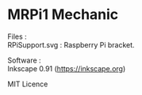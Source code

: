 MRPi1 Mechanic
========================================================

Files :
<br>
RPiSupport.svg : Raspberry Pi bracket.


Software :
<br>
Inkscape 0.91 (https://inkscape.org)

MIT Licence